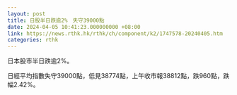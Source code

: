 ```yaml
---
layout: post
title: 日股半日跌逾2%　失守39000點
date: 2024-04-05 10:41:23.000000000 +08:00
link: https://news.rthk.hk/rthk/ch/component/k2/1747578-20240405.htm
categories: rthk
---
```


日本股市半日跌逾2%。

日經平均指數失守39000點，低見38774點，上午收市報38812點，跌960點，跌幅2.42%。
